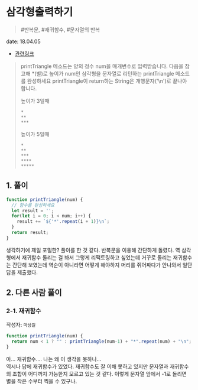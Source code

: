 # 삼각형출력하기

> #반복문, #재귀함수, #문자열의 반복

date: 18.04.05

* [관련링크](https://programmers.co.kr/learn/challenge_codes/101)

> printTriangle 메소드는 양의 정수 num을 매개변수로 입력받습니다.
다음을 참고해 *(별)로 높이가 num인 삼각형을 문자열로 리턴하는 printTriangle 메소드를 완성하세요
printTriangle이 return하는 String은 개행문자('\n')로 끝나야 합니다.
>
>높이가 3일때
>```
>*
>**
>***
>```
>높이가 5일때
>```
>*
>**
>***
>****
>*****
>```

## 1. 풀이

```javascript
function printTriangle(num) {
  // 함수를 완성하세요
  let result = '';
  for(let i = 0; i < num; i++) {
  	result += `${'*'.repeat(i + 1)}\n`;
  }
  return result;
}
```

생각하기에 제일 포멀한? 풀이를 한 것 같다. 반복문을 이용해 간단하게 돌렸다. 역 삼각형에서 재귀함수 돌리는 걸 봐서 그렇게 리팩토링하고 싶었는데 거꾸로 돌리는 재귀함수는 간단해 보였는데 역순이 아니라면 어떻게 해야하지 머리를 쥐어짜다가 안나와서 일단 답을 제출했다.

## 2. 다른 사람 풀이

### 2-1. 재귀함수

작성자: `마상길`

```javascript
function printTriangle(num) {
  return num < 1 ? "" : printTriangle(num-1) + "*".repeat(num) + "\n";
}
```

아... 재귀함수.... 나는 왜 이 생각을 못하나...  
역시나 답에 재귀함수가 있었다. 재귀함수도 잘 이해 못하고 있지만 문자열과 재귀함수의 조합이 어디까지 가능한지 모르고 있는 것 같다. 이렇게 문자열 앞에서 -1로 돌리면 별을 작은 수부터 찍을 수 있구나.

